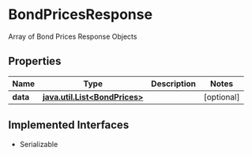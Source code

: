 

# BondPricesResponse

Array of Bond Prices Response Objects

## Properties

Name | Type | Description | Notes
------------ | ------------- | ------------- | -------------
**data** | [**java.util.List&lt;BondPrices&gt;**](BondPrices.md) |  |  [optional]


## Implemented Interfaces

* Serializable


